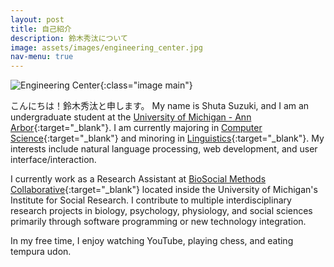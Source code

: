```yaml
---
layout: post
title: 自己紹介
description: 鈴木秀汰について
image: assets/images/engineering_center.jpg
nav-menu: true
---
```


![Engineering Center](/assets/images/engineering_center.jpg){:class="image main"}

こんにちは！鈴木秀汰と申します。
My name is Shuta Suzuki, and I am an undergraduate student at the [University of Michigan - Ann Arbor](https://umich.edu){:target="_blank"}. I am currently majoring in [Computer Science](https://www.eecs.umich.edu/){:target="_blank"} and minoring in [Linguistics](https://lsa.umich.edu/linguistics){:target="_blank"}. My interests include natural language processing, web development, and user interface/interaction.

I currently work as a Research Assistant at [BioSocial Methods Collaborative](http://biosocialmethods.isr.umich.edu/){:target="_blank"} located inside the University of Michigan's Institute for Social Research. I contribute to multiple interdisciplinary research projects in biology, psychology, physiology, and social sciences primarily through software programming or new technology integration.

In my free time, I enjoy watching YouTube, playing chess, and eating tempura udon.
